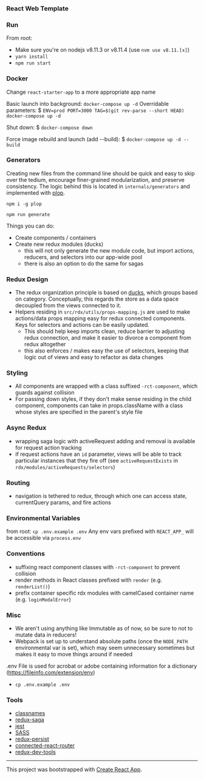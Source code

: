 ### React Web Template ###

### Run
From root:

- Make sure you're on nodejs v8.11.3 or v8.11.4 (use `nvm use v8.11.[x]`)
- `yarn install`
- `npm run start`

### Docker
Change `react-starter-app` to a more appropriate app name

Basic launch into background:
`docker-compose up -d`
Overridable parameters:
$ `ENV=prod PORT=3000 TAG=$(git rev-parse --short HEAD) docker-compose up -d`

Shut down:
$ `docker-compose down`

Force image rebuild and launch (add --build):
$ `docker-compose up -d --build`

### Generators
Creating new files from the command line should be quick and easy to skip over the tedium, encourage finer-grained modularization, and preserve consistency. The logic behind this is located in `internals/generators` and implemented with [plop](https://github.com/amwmedia/plop).

`npm i -g plop`

`npm run generate`

Things you can do:
- Create components / containers
- Create new redux modules (ducks)
    * this will not only generate the new module code, but import actions, reducers, and selectors into our app-wide pool
    * there is also an option to do the same for sagas

### Redux Design
- The redux organization principle is based on [ducks](https://github.com/erikras/ducks-modular-redux), which groups based on category. Conceptually, this regards the store as a data space decoupled from the views connected to it.
- Helpers residing in `src/rdx/utils/props-mapping.js` are used to make actions/data props mapping easy for redux connected components. Keys for selectors and actions can be easily updated.
    * This should help keep imports clean, reduce barrier to adjusting redux connection, and make it easier to divorce a component from redux altogether
    * this also enforces / makes easy the use of selectors, keeping that logic out of views and easy to refactor as data changes


### Styling
- All components are wrapped with a class suffixed `-rct-component`, which guards against collision
- For passing down styles, if they don't make sense residing in the child component, components can take in props.className with a class whose styles are specified in the parent's style file

### Async Redux

- wrapping saga logic with activeRequest adding and removal is available for request action tracking
- if request actions have an `id` parameter, views will be able to track particular instances that they fire off (see `activeRequestExists` in `rdx/modules/activeRequests/selectors`)

### Routing
- navigation is tethered to redux, through which one can access state, currentQuery params, and fire actions

### Environmental Variables
from root: `cp .env.example .env`
Any env vars prefixed with `REACT_APP_` will be accessible via `process.env`

### Conventions
- suffixing react component classes with `-rct-component` to prevent collision
- render methods in React classes prefixed with `render` (e.g. `renderList()`)
- prefix container specific rdx modules with camelCased container name (e.g. `loginModalError`)

### Misc
- We aren't using anything like Immutable as of now, so be sure to not to mutate data in reducers!
- Webpack is set up to understand absolute paths (once the `NODE_PATH` environmental var is set), which may seem unnecessary sometimes but makes it easy to move things around if needed

.env File is used for acrobat or adobe containing information for a dictionary
(https://fileinfo.com/extension/env)
- `cp .env.example .env`

### Tools
- [classnames](https://github.com/JedWatson/classnames)
- [redux-saga](https://github.com/JedWatson/classnames)
- [jest](http://jestjs.io/docs/en/api.html)
- [SASS](http://sass-lang.com/documentation/file.SASS_REFERENCE.html)
- [redux-persist](https://github.com/rt2zz/redux-persist)
- [connected-react-router](https://github.com/supasate/connected-react-router)
- [redux-dev-tools](https://github.com/zalmoxisus/redux-devtools-extension)

---------

This project was bootstrapped with [Create React App](https://github.com/facebookincubator/create-react-app).
